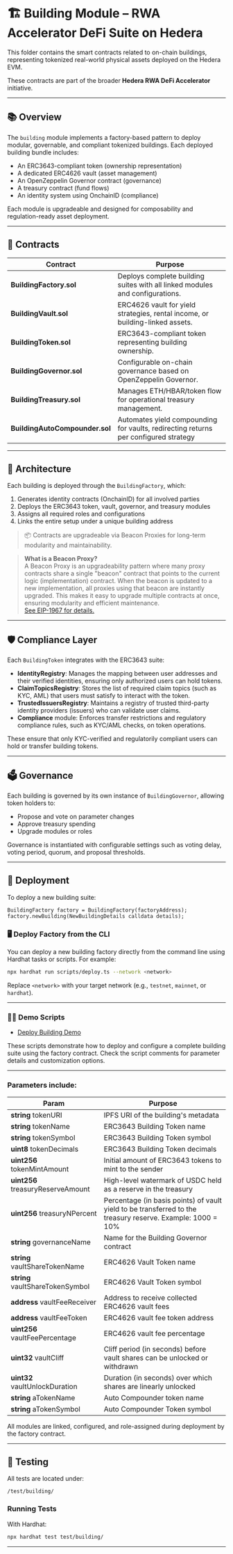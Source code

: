 # 🏗️ Building Module – RWA Accelerator DeFi Suite on Hedera

This folder contains the smart contracts related to on-chain buildings, representing tokenized real-world physical assets deployed on the Hedera EVM.

These contracts are part of the broader **Hedera RWA DeFi Accelerator** initiative.

---

## 📚 Overview

The `building` module implements a factory-based pattern to deploy modular, governable, and compliant tokenized buildings. Each deployed building bundle includes:

- An ERC3643-compliant token (ownership representation)
- A dedicated ERC4626 vault (asset management)
- An OpenZeppelin Governor contract (governance)
- A treasury contract (fund flows)
- An identity system using OnchainID (compliance)

Each module is upgradeable and designed for composability and regulation-ready asset deployment.

---

## 🧱 Contracts

| Contract                  | Purpose |
|---------------------------|---------|
| **BuildingFactory.sol**     | Deploys complete building suites with all linked modules and configurations. |
| **BuildingVault.sol**       | ERC4626 vault for yield strategies, rental income, or building-linked assets. |
| **BuildingToken.sol**       | ERC3643-compliant token representing building ownership. |
| **BuildingGovernor.sol**    | Configurable on-chain governance based on OpenZeppelin Governor. |
| **BuildingTreasury.sol**    | Manages ETH/HBAR/token flow for operational treasury management. |
| **BuildingAutoCompounder.sol**    | Automates yield compounding for vaults, redirecting returns per configured strategy |


---

## 🧬 Architecture

Each building is deployed through the `BuildingFactory`, which:

1. Generates identity contracts (OnchainID) for all involved parties
2. Deploys the ERC3643 token, vault, governor, and treasury modules
3. Assigns all required roles and configurations
4. Links the entire setup under a unique building address

> 📦 Contracts are upgradeable via Beacon Proxies for long-term modularity and maintainability.

> **What is a Beacon Proxy?**  
> A Beacon Proxy is an upgradeability pattern where many proxy contracts share a single "beacon" contract that points to the current logic (implementation) contract. When the beacon is updated to a new implementation, all proxies using that beacon are instantly upgraded. This makes it easy to upgrade multiple contracts at once, ensuring modularity and efficient maintenance.  
> [See EIP-1967 for details.](https://eips.ethereum.org/EIPS/eip-1967)

---

## 🛡️ Compliance Layer

Each `BuildingToken` integrates with the ERC3643 suite:

- **IdentityRegistry**: Manages the mapping between user addresses and their verified identities, ensuring only authorized users can hold tokens.
- **ClaimTopicsRegistry**: Stores the list of required claim topics (such as KYC, AML) that users must satisfy to interact with the token.
- **TrustedIssuersRegistry**: Maintains a registry of trusted third-party identity providers (issuers) who can validate user claims.
- **Compliance** module: Enforces transfer restrictions and regulatory compliance rules, such as KYC/AML checks, on token operations.

These ensure that only KYC-verified and regulatorily compliant users can hold or transfer building tokens.

---

## 🗳️ Governance

Each building is governed by its own instance of `BuildingGovernor`, allowing token holders to:

- Propose and vote on parameter changes
- Approve treasury spending
- Upgrade modules or roles

Governance is instantiated with configurable settings such as voting delay, voting period, quorum, and proposal thresholds.

---

## 🚀 Deployment

To deploy a new building suite:

```solidity
BuildingFactory factory = BuildingFactory(factoryAddress);
factory.newBuilding(NewBuildingDetails calldata details);
```

### 🖥️ Deploy Factory from the CLI

You can deploy a new building factory directly from the command line using Hardhat tasks or scripts. For example:

```bash
npx hardhat run scripts/deploy.ts --network <network>
```

Replace `<network>` with your target network (e.g., `testnet`, `mainnet`, or `hardhat`).

---

### 🧑‍💻 Demo Scripts

- [Deploy Building Demo](../../examples/create-building.ts)

These scripts demonstrate how to deploy and configure a complete building suite using the factory contract. Check the script comments for parameter details and customization options.

---

### Parameters include:

| Param                  | Purpose |
|---------------------------|---------|
| **string** tokenURI     | IPFS URI of the building's metadata |
| **string** tokenName     | ERC3643 Building Token name|
| **string** tokenSymbol     | ERC3643 Building Token symbol |
| **uint8** tokenDecimals     | ERC3643 Building Token decimals |
| **uint256** tokenMintAmount     | Initial amount of ERC3643 tokens to mint to the sender |
| **uint256** treasuryReserveAmount     | High-level watermark of USDC held as a reserve in the treasury |
| **uint256** treasuryNPercent     | Percentage (in basis points) of vault yield to be transferred to the treasury reserve. Example: 1000 = 10% |
| **string** governanceName     | Name for the Building Governor contract |
| **string** vaultShareTokenName     | ERC4626 Vault Token name |
| **string** vaultShareTokenSymbol     | ERC4626 Vault Token symbol |
| **address** vaultFeeReceiver     | Address to receive collected ERC4626 vault fees |
| **address** vaultFeeToken     | ERC4626 vault fee token address |
| **uint256** vaultFeePercentage     | ERC4626 vault fee percentage |
| **uint32** vaultCliff     | Cliff period (in seconds) before vault shares can be unlocked or withdrawn |
| **uint32** vaultUnlockDuration     | Duration (in seconds) over which shares are linearly unlocked |
| **string** aTokenName     | Auto Compounder token name |
| **string** aTokenSymbol     | Auto Compounder Token symbol |


All modules are linked, configured, and role-assigned during deployment by the factory contract.

---

## 🧪 Testing

All tests are located under:

```
/test/building/
```


### Running Tests

With Hardhat:

```bash
npx hardhat test test/building/
```

---
